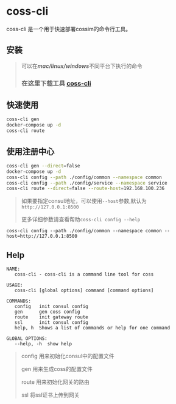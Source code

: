 # coss-cli

coss-cli 是一个用于快速部署cossim的命令行工具。

## 安装

>可以在***mac/linux/windows***不同平台下执行的命令
> 
> ### 在这里下载工具 [coss-cli](https://github.com/cossim/coss-cli/releases/tag/v1.0.0)


## 快速使用
```bash
coss-cli gen
docker-compose up -d
coss-cli route
```

## 使用注册中心
```bash
coss-cli gen --direct=false
docker-compose up -d
coss-cli config --path ./config/common --namespace common
coss-cli config --path ./config/service --namespace service
coss-cli route --direct=false --route-host=192.168.100.236
```
>如果要指定consul地址，可以使用`--host`参数,默认为`http://127.0.0.1:8500`
> 
> 更多详细参数请查看帮助`coss-cli config --help`
```
coss-cli config --path ./config/common --namespace common --host=http://127.0.0.1:8500
```

## Help
```
NAME:
   coss-cli - coss-cli is a command line tool for coss

USAGE:
   coss-cli [global options] command [command options] 

COMMANDS:
   config   init consul config 
   gen      gen coss config 
   route    init gateway route 
   ssl      init consul config 
   help, h  Shows a list of commands or help for one command

GLOBAL OPTIONS:
   --help, -h  show help

```
> config 用来初始化consul中的配置文件
> 
> gen 用来生成coss的配置文件
> 
> route 用来初始化网关的路由
> 
> ssl 将ssl证书上传到网关
